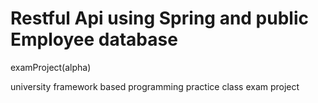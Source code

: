 # Restful Api using Spring and public Employee database
examProject(alpha)


university framework based programming practice class exam project 
